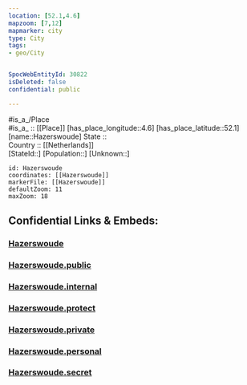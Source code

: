 ```yaml
---
location: [52.1,4.6] 
mapzoom: [7,12] 
mapmarker: city 
type: City
tags:
- geo/City


SpocWebEntityId: 30822
isDeleted: false
confidential: public

---
```

#is_a_/Place  
#is_a_ :: [[Place]] 
[has_place_longitude::4.6] 
[has_place_latitude::52.1] 
[name::Hazerswoude] 
State ::  
Country :: [[Netherlands]]  
[StateId::] 
[Population::] 
[Unknown::] 


```leaflet
id: Hazerswoude
coordinates: [[Hazerswoude]] 
markerFile: [[Hazerswoude]] 
defaultZoom: 11 
maxZoom: 18
```


## Confidential Links & Embeds: 

### [Hazerswoude](/_Standards/Earth/Continent/Europe/Europe~West/Netherlands/Provinces~Netherlands/Zuid-Holland/City/Hazerswoude.md) 

### [Hazerswoude.public](/_public/Earth/Continent/Europe/Europe~West/Netherlands/Provinces~Netherlands/Zuid-Holland/City/Hazerswoude.public.md) 

### [Hazerswoude.internal](/_internal/Earth/Continent/Europe/Europe~West/Netherlands/Provinces~Netherlands/Zuid-Holland/City/Hazerswoude.internal.md) 

### [Hazerswoude.protect](/_protect/Earth/Continent/Europe/Europe~West/Netherlands/Provinces~Netherlands/Zuid-Holland/City/Hazerswoude.protect.md) 

### [Hazerswoude.private](/_private/Earth/Continent/Europe/Europe~West/Netherlands/Provinces~Netherlands/Zuid-Holland/City/Hazerswoude.private.md) 

### [Hazerswoude.personal](/_personal/Earth/Continent/Europe/Europe~West/Netherlands/Provinces~Netherlands/Zuid-Holland/City/Hazerswoude.personal.md) 

### [Hazerswoude.secret](/_secret/Earth/Continent/Europe/Europe~West/Netherlands/Provinces~Netherlands/Zuid-Holland/City/Hazerswoude.secret.md)

